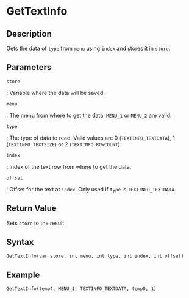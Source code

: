 # GetTextInfo

## Description
Gets the data of `type` from `menu` using `index` and stores it in `store`.

## Parameters
`store`

:   Variable where the data will be saved.

`menu`

:   The menu from where to get the data. `MENU_1` or `MENU_2` are valid.

`type`

:   The type of data to read. Valid values are 0 (`TEXTINFO_TEXTDATA`), 1 (`TEXTINFO_TEXTSIZE`) or 2 (`TEXTINFO_ROWCOUNT`).

`index`

:   Index of the text row from where to get the data.

`offset`

:   Offset for the text at `index`. Only used if `type` is `TEXTINFO_TEXTDATA`.

## Return Value
Sets `store` to the result.

## Syntax
```
GetTextInfo(var store, int menu, int type, int index, int offset)
```

## Example
```
GetTextInfo(temp4, MENU_1, TEXTINFO_TEXTDATA, temp0, 1)
```